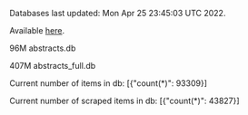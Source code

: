 Databases last updated: Mon Apr 25 23:45:03 UTC 2022. 

Available [here](https://github.com/cbeauhilton/ash-db/releases).


96M	abstracts.db

407M	abstracts_full.db

Current number of items in db:
[{"count(*)": 93309}]

Current number of scraped items in db:
[{"count(*)": 43827}]
